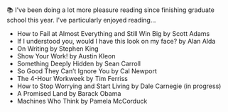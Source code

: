 📚 I've been doing a lot more pleasure reading since finishing graduate school this year. I've particularly enjoyed reading...
- How to Fail at Almost Everything and Still Win Big by Scott Adams
- If I understood you, would I have this look on my face? by Alan Alda
- On Writing by Stephen King
- Show Your Work! by Austin Kleon
- Something Deeply Hidden by Sean Carroll
- So Good They Can’t Ignore You by Cal Newport
- The 4-Hour Workweek by Tim Ferriss
- How to Stop Worrying and Start Living by Dale Carnegie (in progress)
- A Promised Land by Barack Obama
- Machines Who Think by Pamela McCorduck
